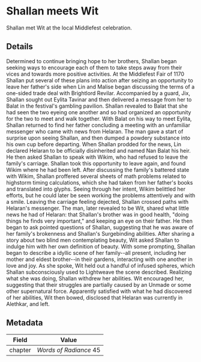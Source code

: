 # Shallan meets Wit
Shallan met Wit at the local Middlefest celebration.

## Details
Determined to continue bringing hope to her brothers, Shallan began seeking ways to encourage each of them to take steps away from their vices and towards more positive activities. At the Middlefest Fair of 1170 Shallan put several of these plans into action after seizing an opportunity to leave her father's side when Lin and Malise began discussing the terms of a one-sided trade deal with Brightlord Revilar. Accompanied by a guard, Jix, Shallan sought out Eylita Tavinar and then delivered a message from her to Balat in the festival's gambling pavilion. Shallan revealed to Balat that she had seen the two eyeing one another and so had organized an opportunity for the two to meet and walk together. With Balat on his way to meet Eylita, Shallan returned to find her father concluding a meeting with an unfamiliar messenger who came with news from Helaran. The man gave a start of surprise upon seeing Shallan, and then dumped a powdery substance into his own cup before departing. When Shallan prodded for the news, Lin declared Helaran to be officially disinherited and named Nan Balat his heir. He then asked Shallan to speak with Wikim, who had refused to leave the family's carriage. Shallan took this opportunity to leave again, and found Wikim where he had been left. After discussing the family's battered state with Wikim, Shallan proffered several sheets of math problems related to highstorm timing calculations, which she had taken from her father's books and translated into glyphs. Seeing through her intent, Wikim belittled her efforts, but he could later be seen working the problems attentively and with a smile. Leaving the carriage feeling dejected, Shallan crossed paths with Helaran's messenger. The man, later revealed to be Wit, shared what little news he had of Helaran: that Shallan's brother was in good health, "doing things he finds very important," and keeping an eye on their father. He then began to ask pointed questions of Shallan, suggesting that he was aware of her family's brokenness and Shallan's Surgebinding abilities. After sharing a story about two blind men contemplating beauty, Wit asked Shallan to indulge him with her own definition of beauty. With some prompting, Shallan began to describe a idyllic scene of her family--all present, including her mother and eldest brother--in their gardens, interacting with one another in love and joy. As she spoke, Wit held out a handful of infused spheres, which Shallan subconsciously used to Lightweave the scene described. Realizing what she was doing, Shallan withdrew her abilities. Wit encouraged her, suggesting that their struggles are partially caused by an Unmade or some other supernatural force. Apparently satisfied with what he had discovered of her abilities, Wit then bowed, disclosed that Helaran was currently in Alethkar, and left.

## Metadata
| Field | Value |
| ----- | ----- |
| chapter | *Words of Radiance* 45 |
